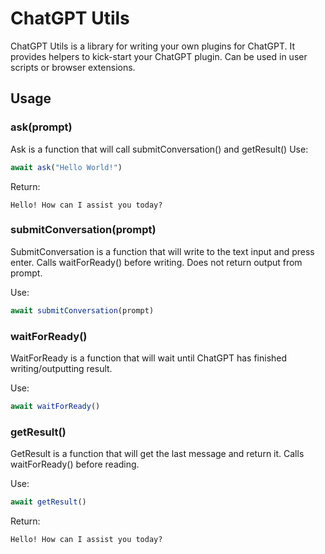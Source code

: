 # ChatGPT Utils

ChatGPT Utils is a library for writing your own plugins for ChatGPT. It provides helpers to kick-start your ChatGPT plugin. Can be used in user scripts or browser extensions.

## Usage

### ask(prompt)
Ask is a function that will call submitConversation() and getResult()
Use:
```javascript
await ask("Hello World!")
```
Return:
```
Hello! How can I assist you today?
```

### submitConversation(prompt)
SubmitConversation is a function that will write to the text input and press enter. Calls waitForReady() before writing.
Does not return output from prompt.

Use:
```javascript
await submitConversation(prompt)
```

### waitForReady()
WaitForReady is a function that will wait until ChatGPT has finished writing/outputting result.

Use:
```javascript
await waitForReady()
```

### getResult()
GetResult is a function that will get the last message and return it. Calls waitForReady() before reading.

Use:
```javascript
await getResult()
```

Return:
```
Hello! How can I assist you today?
```